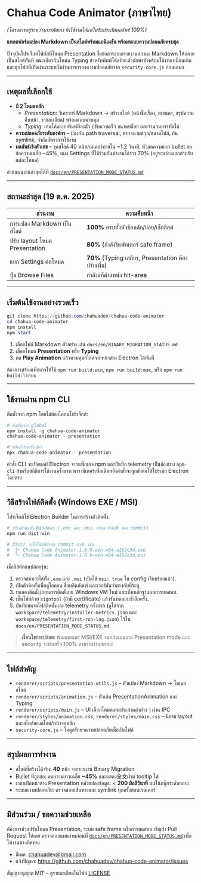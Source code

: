 # Chahua Code Animator (ภาษาไทย)
*(โครงการอยู่ระหว่างการพัฒนา ยังใช้งานได้แต่ไม่รับประกันผลลัพธ์ 100%)*

**แพลตฟอร์มแปลง Markdown เป็นสไลด์พร้อมแอนิเมชัน พร้อมระบบความปลอดภัยครบชุด**

ปัจจุบันโปรเจ็กต์โฟกัสที่โหมด Presentation ซึ่งย่อสาระจากรายงานสถานะ Markdown ให้กลายเป็นสไลด์ทันที ขณะเดียวกันโหมด Typing สำหรับพิมพ์โค้ดทีละตัวอักษรยังพร้อมใช้งานเหมือนเดิม และทุกไฟล์ที่เปิดผ่านระบบยังผ่านการกรองความปลอดภัยจาก `security-core.js` ก่อนเสมอ

---

## เหตุผลที่เลือกใช้

- **มี 2 โหมดหลัก**
  - *Presentation*: วิเคราะห์ Markdown → สร้างสไลด์ (หน้าชื่อเรื่อง, อเจนดา, สรุปความคืบหน้า, รายละเอียด) พร้อมแถบควบคุม
  - *Typing*: เล่นโค้ดแบบพิมพ์ทีละตัว ปรับความเร็ว ขนาดบล็อก และจำนวนบรรทัดได้
- **ความปลอดภัยระดับองค์กร** – ป้องกัน path traversal, ตรวจนามสกุล/ขนาดไฟล์, กัน symlink, จำกัดอัตราการใช้งาน
- **ผลลัพธ์เชิงตัวเลข** – ชุดสไลด์ 40 หน้าเรนเดอร์ภายใน ~1.2 วินาที, ตัวลดความยาว bullet ลดข้อความเฉลี่ย ~45%, แผง Settings ที่ใช้ร่วมกันทำงานได้ราว 70% (อยู่ระหว่างแยกสำหรับแต่ละโหมด)

อ่านแผนงานล่าสุดได้ที่ [`docs/en/PRESENTATION_MODE_STATUS.md`](docs/en/PRESENTATION_MODE_STATUS.md)

---

## สถานะล่าสุด (19 ต.ค. 2025)

| ส่วนงาน | ความคืบหน้า |
| --- | --- |
| การแปลง Markdown เป็นสไลด์ | **100%** ครบทั้งหัวข้อหลัก/ย่อย/เช็กลิสต์ |
| ปรับ layout โหมด Presentation | **80%** (กำลังรีแฟกเตอร์ safe frame) |
| แยก Settings ต่อโหมด | **70%** (Typing เสถียร, Presentation ต้องปรับเพิ่ม) |
| ปุ่ม Browse Files | กำลังแก้ตำแหน่ง hit-area |

---

## เริ่มต้นใช้งานอย่างรวดเร็ว

```powershell
git clone https://github.com/chahuadev/chahua-code-animator
cd chahua-code-animator
npm install
npm start
```

1. เลือกไฟล์ Markdown ตัวอย่าง เช่น `docs/en/BINARY_MIGRATION_STATUS.md`
2. เลือกโหมด **Presentation** หรือ **Typing**
3. กด **Play Animation** แล้วควบคุมสไลด์จากหน้าต่าง Electron ได้ทันที

ต้องการสร้างแพ็กเกจให้ใช้ `npm run build:win`, `npm run build:mac`, หรือ `npm run build:linux`

---

## ใช้งานผ่าน npm CLI

ติดตั้งจาก npm โดยไม่ต้องโคลนโปรเจ็กต์:

```powershell
# ติดตั้งแบบ global
npm install -g chahua-code-animator
chahua-code-animator --presentation

# หรือสั่งรันครั้งเดียว
npx chahua-code-animator --presentation
```

คำสั่ง CLI จะเปิดแอป Electron จากแพ็กเกจ npm และบันทึก telemetry เป็นช่องทาง `npm-cli` สำหรับสถิติการใช้งานครั้งแรก พารามิเตอร์เพิ่มเติมหลังคำสั่งจะถูกส่งต่อให้โปรเซส Electron โดยตรง

---

## วิธีสร้างไฟล์ติดตั้ง (Windows EXE / MSI)

โปรเจ็กต์ใช้ Electron Builder ในการสร้างตัวติดตั้ง:

```powershell
# สร้างตัวติดตั้ง Windows (.exe และ .msi พร้อม hash ของ commit)
npm run dist:win

# dist/ จะได้ไฟล์ที่มีรหัส commit กำกับ เช่น
#  ├─ Chahua Code Animator-1.0.0-win-x64-a1b2c3d.exe
#  └─ Chahua Code Animator-1.0.0-win-x64-a1b2c3d.msi
```

เช็กลิสต์ก่อนปล่อยรุ่น:

1. ตรวจสอบว่าได้ทั้ง `.exe` และ `.msi` (เปิดใช้ `msi: true` ใน config เรียบร้อยแล้ว).
2. เปิดตัวติดตั้งเพื่อดูไอคอน ชื่อผลิตภัณฑ์ และเวอร์ชันว่าตรงกับที่ระบุ.
3. ทดลองติดตั้ง/ถอนการติดตั้งบน Windows VM ใหม่ และเก็บหลักฐานผลการทดสอบ.
4. เซ็นไฟล์ด้วย `signtool` (ถ้ามี certificate) แล้วรันทดสอบซ้ำอีกครั้ง.
5. บันทึกขนาดไฟล์ติดตั้งและ telemetry ครั้งแรก (ดูได้จาก `workspace/telemetry/installer-metrics.json` และ `workspace/telemetry/first-run-log.json`) ไว้ใน `docs/en/PRESENTATION_MODE_STATUS.md`.

> **เงื่อนไขการปล่อย:** ห้ามเผยแพร่ MSI/EXE จนกว่าแผนงาน Presentation mode และ security จะทำเสร็จ 100% ตามรายงานสถานะ

---

## ไฟล์สำคัญ

- `renderer/scripts/presentation-utils.js` – ตัวแปลง Markdown → โมเดลสไลด์
- `renderer/scripts/animation.js` – ตัวเล่น PresentationAnimation และ Typing
- `renderer/scripts/main.js` – UI เลือกโหมดและประสานค่าต่าง ๆ ผ่าน IPC
- `renderer/styles/animation.css`, `renderer/styles/main.css` – นิยาม layout และสไตล์ของสไลด์/หน้าจอหลัก
- `security-core.js` – โมดูลรักษาความปลอดภัยเมื่อเปิดไฟล์

---

## สรุปผลการทำงาน

- สไลด์ที่สร้างได้จริง: **40** หน้า จากรายงาน Binary Migration
- Bullet ที่ถูกย่อ: ลดความยาวเฉลี่ย **~45%** และแสดง全文ผ่าน tooltip ได้
- เวลาเปิดหน้าต่าง Presentation หลังแปลงข้อมูล: < **200 มิลลิวินาที** บนโน้ตบุ๊กระดับกลาง
- ระบบความปลอดภัย: ตรวจสอบเส้นทางและ symlink ทุกครั้งก่อนเรนเดอร์

---

## มีส่วนร่วม / ขอความช่วยเหลือ

ต้องการช่วยปรับโหมด Presentation, ระบบ safe frame หรือการทดสอบ เชิญส่ง Pull Request ได้เลย ตรวจสอบแผนงานก่อนที่ [`docs/en/PRESENTATION_MODE_STATUS.md`](docs/en/PRESENTATION_MODE_STATUS.md) เพื่อให้งานตรงทิศทาง

- อีเมล: chahuadev@gmail.com
- แจ้งปัญหา: https://github.com/chahuadev/chahua-code-animator/issues

สัญญาอนุญาต MIT – ดูรายละเอียดในไฟล์ [LICENSE](LICENSE)
